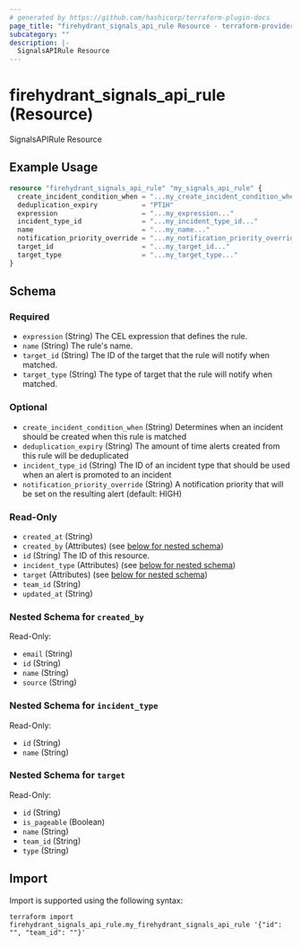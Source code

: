 ```yaml
---
# generated by https://github.com/hashicorp/terraform-plugin-docs
page_title: "firehydrant_signals_api_rule Resource - terraform-provider-firehydrant"
subcategory: ""
description: |-
  SignalsAPIRule Resource
---
```


# firehydrant_signals_api_rule (Resource)

SignalsAPIRule Resource

## Example Usage

```terraform
resource "firehydrant_signals_api_rule" "my_signals_api_rule" {
  create_incident_condition_when = "...my_create_incident_condition_when..."
  deduplication_expiry           = "PT1H"
  expression                     = "...my_expression..."
  incident_type_id               = "...my_incident_type_id..."
  name                           = "...my_name..."
  notification_priority_override = "...my_notification_priority_override..."
  target_id                      = "...my_target_id..."
  target_type                    = "...my_target_type..."
}
```

<!-- schema generated by tfplugindocs -->
## Schema

### Required

- `expression` (String) The CEL expression that defines the rule.
- `name` (String) The rule's name.
- `target_id` (String) The ID of the target that the rule will notify when matched.
- `target_type` (String) The type of target that the rule will notify when matched.

### Optional

- `create_incident_condition_when` (String) Determines when an incident should be created when this rule is matched
- `deduplication_expiry` (String) The amount of time alerts created from this rule will be deduplicated
- `incident_type_id` (String) The ID of an incident type that should be used when an alert is promoted to an incident
- `notification_priority_override` (String) A notification priority that will be set on the resulting alert (default: HIGH)

### Read-Only

- `created_at` (String)
- `created_by` (Attributes) (see [below for nested schema](#nestedatt--created_by))
- `id` (String) The ID of this resource.
- `incident_type` (Attributes) (see [below for nested schema](#nestedatt--incident_type))
- `target` (Attributes) (see [below for nested schema](#nestedatt--target))
- `team_id` (String)
- `updated_at` (String)

<a id="nestedatt--created_by"></a>
### Nested Schema for `created_by`

Read-Only:

- `email` (String)
- `id` (String)
- `name` (String)
- `source` (String)


<a id="nestedatt--incident_type"></a>
### Nested Schema for `incident_type`

Read-Only:

- `id` (String)
- `name` (String)


<a id="nestedatt--target"></a>
### Nested Schema for `target`

Read-Only:

- `id` (String)
- `is_pageable` (Boolean)
- `name` (String)
- `team_id` (String)
- `type` (String)

## Import

Import is supported using the following syntax:

```shell
terraform import firehydrant_signals_api_rule.my_firehydrant_signals_api_rule '{"id": "", "team_id": ""}'
```
